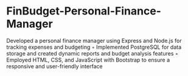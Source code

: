 # FinBudget-Personal-Finance-Manager
Developed a personal finance manager using Express and Node.js for tracking expenses and budgeting ◦ Implemented PostgreSQL for data storage and created dynamic reports and budget analysis features ◦ Employed HTML, CSS, and JavaScript with Bootstrap to ensure a responsive and user-friendly interface
